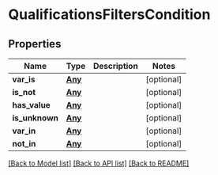 # QualificationsFiltersCondition


## Properties
Name | Type | Description | Notes
------------ | ------------- | ------------- | -------------
**var_is** | [**Any**](Any.md) |  | [optional] 
**is_not** | [**Any**](Any.md) |  | [optional] 
**has_value** | [**Any**](Any.md) |  | [optional] 
**is_unknown** | [**Any**](Any.md) |  | [optional] 
**var_in** | [**Any**](Any.md) |  | [optional] 
**not_in** | [**Any**](Any.md) |  | [optional] 

[[Back to Model list]](../README.md#documentation-for-models) [[Back to API list]](../README.md#documentation-for-api-endpoints) [[Back to README]](../README.md)


